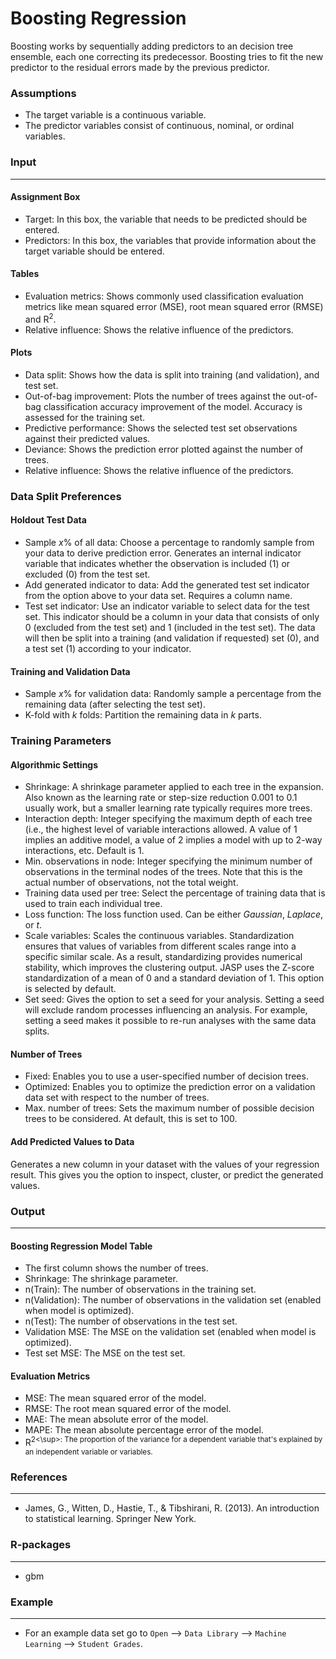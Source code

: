 Boosting Regression
==========================

Boosting works by sequentially adding predictors to an decision tree ensemble, each one correcting its predecessor. Boosting tries to fit the new predictor to the residual errors made by the previous predictor.

### Assumptions
- The target variable is a continuous variable.
- The predictor variables consist of continuous, nominal, or ordinal variables.

### Input 
-------
#### Assignment Box 
- Target: In this box, the variable that needs to be predicted should be entered. 
- Predictors: In this box, the variables that provide information about the target variable should be entered.

#### Tables  
- Evaluation metrics: Shows commonly used classification evaluation metrics like mean squared error (MSE), root mean squared error (RMSE) and R<sup>2</sup>.
- Relative influence: Shows the relative influence of the predictors.

#### Plots
- Data split: Shows how the data is split into training (and validation), and test set.
- Out-of-bag improvement: Plots the number of trees against the out-of-bag classification accuracy improvement of the model. Accuracy is assessed for the training set.
- Predictive performance: Shows the selected test set observations against their predicted values.
- Deviance: Shows the prediction error plotted against the number of trees.
- Relative influence: Shows the relative influence of the predictors.

### Data Split Preferences
#### Holdout Test Data
- Sample *x*% of all data: Choose a percentage to randomly sample from your data to derive prediction error. Generates an internal indicator variable that indicates whether the observation is included (1) or excluded (0) from the test set.
- Add generated indicator to data: Add the generated test set indicator from the option above to your data set. Requires a column name.
- Test set indicator: Use an indicator variable to select data for the test set. This indicator should be a column in your data that consists of only 0 (excluded from the test set) and 1 (included in the test set). The data will then be split into a training (and validation if requested) set (0), and a test set (1) according to your indicator.

#### Training and Validation Data
- Sample *x*% for validation data: Randomly sample a percentage from the remaining data (after selecting the test set).
- K-fold with *k* folds: Partition the remaining data in *k* parts.

### Training Parameters 
#### Algorithmic Settings
- Shrinkage: A shrinkage parameter applied to each tree in the expansion. Also known as the learning rate or step-size reduction 0.001 to 0.1 usually work, but a smaller learning rate typically requires more trees.
- Interaction depth: Integer specifying the maximum depth of each tree (i.e., the highest level of variable interactions allowed. A value of 1 implies an additive model, a value of 2 implies a model with up to 2-way interactions, etc. Default is 1.
- Min. observations in node: Integer specifying the minimum number of observations in the terminal nodes of the trees. Note that this is the actual number of observations, not the total weight.
- Training data used per tree: Select the percentage of training data that is used to train each individual tree.
- Loss function: The loss function used. Can be either *Gaussian*, *Laplace*, or *t*.
- Scale variables: Scales the continuous variables. Standardization ensures that values of variables from different scales range into a specific similar scale. As a result, standardizing provides numerical stability, which improves the clustering output. JASP uses the Z-score standardization of a mean of 0 and a standard deviation of 1. This option is selected by default.
- Set seed: Gives the option to set a seed for your analysis. Setting a seed will exclude random processes influencing an analysis. For example, setting a seed makes it possible to re-run analyses with the same data splits.

#### Number of Trees
- Fixed: Enables you to use a user-specified number of decision trees. 
- Optimized: Enables you to optimize the prediction error on a validation data set with respect to the number of trees. 
- Max. number of trees: Sets the maximum number of possible decision trees to be considered. At default, this is set to 100.

#### Add Predicted Values to Data
Generates a new column in your dataset with the values of your regression result. This gives you the option to inspect, cluster, or predict the generated values.

### Output
-------

#### Boosting Regression Model Table
- The first column shows the number of trees.
- Shrinkage: The shrinkage parameter.
- n(Train): The number of observations in the training set.
- n(Validation): The number of observations in the validation set (enabled when model is optimized).
- n(Test): The number of observations in the test set.
- Validation MSE: The MSE on the validation set (enabled when model is optimized).
- Test set MSE: The MSE on the test set.

#### Evaluation Metrics
- MSE: The mean squared error of the model.
- RMSE: The root mean squared error of the model.
- MAE: The mean absolute error of the model.
- MAPE: The mean absolute percentage error of the model.
- R<sup>2<\sup>: The proportion of the variance for a dependent variable that's explained by an independent variable or variables.

### References
-------
- James, G., Witten, D., Hastie, T., & Tibshirani, R. (2013). An introduction to statistical learning. Springer New York.

### R-packages 
--- 
- gbm

### Example 
--- 
- For an example data set go to `Open` --> `Data Library` --> `Machine Learning` --> `Student Grades`.  

